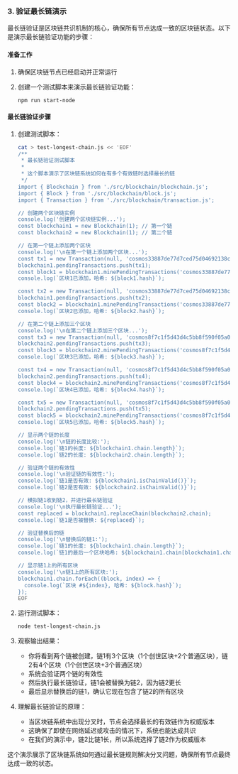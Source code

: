 ### 3. 验证最长链演示

最长链验证是区块链共识机制的核心，确保所有节点达成一致的区块链状态。以下是演示最长链验证功能的步骤：

#### 准备工作

1. 确保区块链节点已经启动并正常运行

2. 创建一个测试脚本来演示最长链验证功能：
   ```
   npm run start-node
   ```

#### 最长链验证步骤

1. 创建测试脚本：
   ```bash
   cat > test-longest-chain.js << 'EOF'
   /**
    * 最长链验证测试脚本
    * 
    * 这个脚本演示了区块链系统如何在有多个有效链时选择最长的链
    */
   import { Blockchain } from './src/blockchain/blockchain.js';
   import { Block } from './src/blockchain/block.js';
   import { Transaction } from './src/blockchain/transaction.js';

   // 创建两个区块链实例
   console.log('创建两个区块链实例...');
   const blockchain1 = new Blockchain(1); // 第一个链
   const blockchain2 = new Blockchain(1); // 第二个链

   // 在第一个链上添加两个区块
   console.log('\n在第一个链上添加两个区块...');
   const tx1 = new Transaction(null, 'cosmos33887de77d7ced75d04692138ca1d3ea658751f1', 50, 'reward');
   blockchain1.pendingTransactions.push(tx1);
   const block1 = blockchain1.minePendingTransactions('cosmos33887de77d7ced75d04692138ca1d3ea658751f1');
   console.log(`区块1已添加，哈希: ${block1.hash}`);

   const tx2 = new Transaction(null, 'cosmos33887de77d7ced75d04692138ca1d3ea658751f1', 50, 'reward');
   blockchain1.pendingTransactions.push(tx2);
   const block2 = blockchain1.minePendingTransactions('cosmos33887de77d7ced75d04692138ca1d3ea658751f1');
   console.log(`区块2已添加，哈希: ${block2.hash}`);

   // 在第二个链上添加三个区块
   console.log('\n在第二个链上添加三个区块...');
   const tx3 = new Transaction(null, 'cosmos8f7c1f5d43d4c5bb8f590f05a0d2c2801881d1fa', 50, 'reward');
   blockchain2.pendingTransactions.push(tx3);
   const block3 = blockchain2.minePendingTransactions('cosmos8f7c1f5d43d4c5bb8f590f05a0d2c2801881d1fa');
   console.log(`区块3已添加，哈希: ${block3.hash}`);

   const tx4 = new Transaction(null, 'cosmos8f7c1f5d43d4c5bb8f590f05a0d2c2801881d1fa', 50, 'reward');
   blockchain2.pendingTransactions.push(tx4);
   const block4 = blockchain2.minePendingTransactions('cosmos8f7c1f5d43d4c5bb8f590f05a0d2c2801881d1fa');
   console.log(`区块4已添加，哈希: ${block4.hash}`);

   const tx5 = new Transaction(null, 'cosmos8f7c1f5d43d4c5bb8f590f05a0d2c2801881d1fa', 50, 'reward');
   blockchain2.pendingTransactions.push(tx5);
   const block5 = blockchain2.minePendingTransactions('cosmos8f7c1f5d43d4c5bb8f590f05a0d2c2801881d1fa');
   console.log(`区块5已添加，哈希: ${block5.hash}`);

   // 显示两个链的长度
   console.log('\n链的长度比较:');
   console.log(`链1的长度: ${blockchain1.chain.length}`);
   console.log(`链2的长度: ${blockchain2.chain.length}`);

   // 验证两个链的有效性
   console.log('\n验证链的有效性:');
   console.log(`链1是否有效: ${blockchain1.isChainValid()}`);
   console.log(`链2是否有效: ${blockchain2.isChainValid()}`);

   // 模拟链1收到链2，并进行最长链验证
   console.log('\n执行最长链验证...');
   const replaced = blockchain1.replaceChain(blockchain2.chain);
   console.log(`链1是否被替换: ${replaced}`);

   // 验证替换后的链
   console.log('\n替换后的链1:');
   console.log(`链1的长度: ${blockchain1.chain.length}`);
   console.log(`链1的最后一个区块哈希: ${blockchain1.chain[blockchain1.chain.length - 1].hash}`);

   // 显示链1上的所有区块
   console.log('\n链1上的所有区块:');
   blockchain1.chain.forEach((block, index) => {
     console.log(`区块 #${index}, 哈希: ${block.hash}`);
   });
   EOF
   ```

2. 运行测试脚本：
   ```bash
   node test-longest-chain.js
   ```

3. 观察输出结果：
   - 你将看到两个链被创建，链1有3个区块（1个创世区块+2个普通区块），链2有4个区块（1个创世区块+3个普通区块）
   - 系统会验证两个链的有效性
   - 然后执行最长链验证，链1会被替换为链2，因为链2更长
   - 最后显示替换后的链1，确认它现在包含了链2的所有区块

4. 理解最长链验证的原理：
   - 当区块链系统中出现分叉时，节点会选择最长的有效链作为权威版本
   - 这确保了即使在网络延迟或攻击的情况下，系统也能达成共识
   - 在我们的演示中，链2比链1长，所以系统选择了链2作为权威版本

这个演示展示了区块链系统如何通过最长链规则解决分叉问题，确保所有节点最终达成一致的状态。
